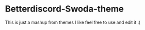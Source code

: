 # Betterdiscord-Swoda-theme
This is just a mashup from themes I like feel free to use and edit it :)
